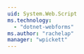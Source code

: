 ```yaml
---
uid: System.Web.Script
ms.technology: 
  - "dotnet-webforms"
ms.author: "rachelap"
manager: "wpickett"
---
```

